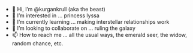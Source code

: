 - 👋 Hi, I’m @kurgankrull (aka the beast)
- 👀 I’m interested in ... princess lyssa
- 🌱 I’m currently learning ... making interstellar relationships work
- 💞️ I’m looking to collaborate on ... ruling the galaxy
- 📫 How to reach me ... all the usual ways, the emerald seer, the widow, random chance, etc.

<!---
kurgankrull/kurgankrull is a ✨ special ✨ repository because its `README.md` (this file) appears on your GitHub profile.
You can click the Preview link to take a look at your changes.
--->
